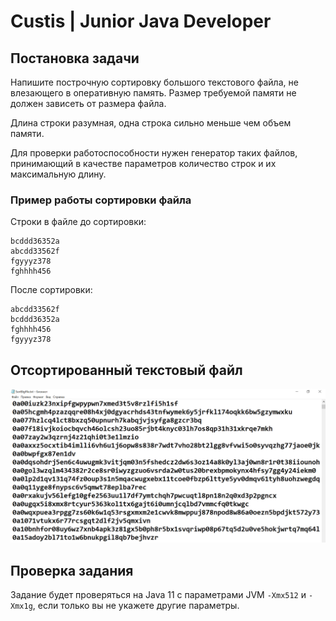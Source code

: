 # Custis | Junior Java Developer

## Постановка задачи
Напишите построчную сортировку большого текстового файла, не влезающего в оперативную память.
Размер требуемой памяти не должен зависеть от размера файла.

Длина строки разумная, одна строка сильно меньше чем объем памяти.

Для проверки работоспособности нужен генератор таких файлов, принимающий в качестве параметров количество строк и их максимальную длину.

### Пример работы сортировки файла
Строки в файле до сортировки:
```
bcddd36352a
abcdd33562f
fgyyyz378
fghhhh456
```

После сортировки:
```
abcdd33562f
bcddd36352a
fghhhh456
fgyyyz378
```

## Отсортированный текстовый файл
![alt text](https://github.com/MAGistR-bit/Custis/blob/main/Images/SortFile.png) 

## Проверка задания
Задание будет проверяться на Java 11 с параметрами JVM `-Xmx512` и `-Xmx1g`, если только вы не укажете другие параметры.

